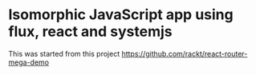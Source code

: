 # Isomorphic JavaScript app using flux, react and systemjs

This was started from this project https://github.com/rackt/react-router-mega-demo

